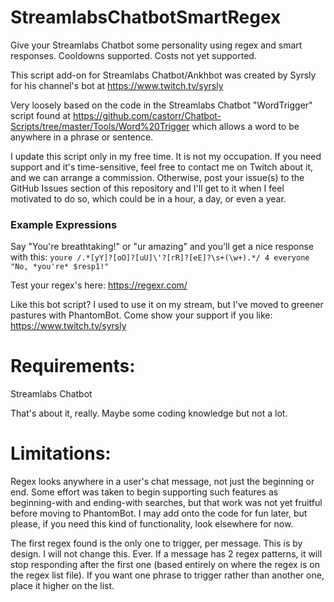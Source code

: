 # StreamlabsChatbotSmartRegex
 Give your Streamlabs Chatbot some personality using regex and smart responses. Cooldowns supported. Costs not yet supported.


This script add-on for Streamlabs Chatbot/Ankhbot was created by Syrsly for his channel's bot at https://www.twitch.tv/syrsly

Very loosely based on the code in the Streamlabs Chatbot "WordTrigger" script found at https://github.com/castorr/Chatbot-Scripts/tree/master/Tools/Word%20Trigger which allows a word to be anywhere in a phrase or sentence.

I update this script only in my free time. It is not my occupation. If you need support and it's time-sensitive, feel free to contact me on Twitch about it, and we can arrange a commission. Otherwise, post your issue(s) to the GitHub Issues section of this repository and I'll get to it when I feel motivated to do so, which could be in a hour, a day, or even a year.

### Example Expressions

Say "You're breathtaking!" or "ur amazing" and you'll get a nice response with this:
`youre /.*[yY]?[oO]?[uU]\'?[rR]?[eE]?\s+(\w+).*/ 4 everyone "No, *you're* $resp1!"`

Test your regex's here: https://regexr.com/

Like this bot script? I used to use it on my stream, but I've moved to greener pastures with PhantomBot. Come show your support if you like: https://www.twitch.tv/syrsly

# Requirements:

Streamlabs Chatbot

That's about it, really. Maybe some coding knowledge but not a lot.

# Limitations:

Regex looks anywhere in a user's chat message, not just the beginning or end. Some effort was taken to begin supporting such features as beginning-with and ending-with searches, but that work was not yet fruitful before moving to PhantomBot. I may add onto the code for fun later, but please, if you need this kind of functionality, look elsewhere for now.

The first regex found is the only one to trigger, per message. This is by design. I will not change this. Ever.
If a message has 2 regex patterns, it will stop responding after the first one (based entirely on where the regex is on the regex list file). If you want one phrase to trigger rather than another one, place it higher on the list.
